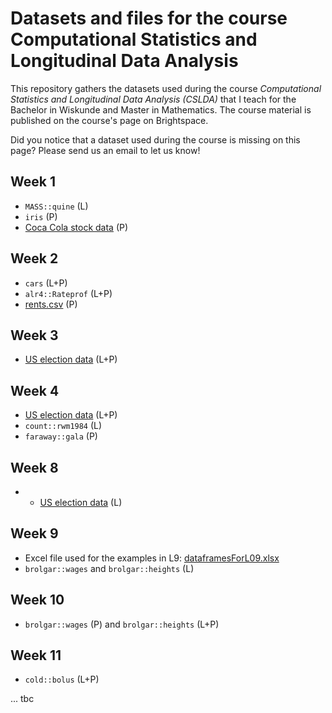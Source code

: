 # Datasets and files for the course Computational Statistics and Longitudinal Data Analysis

This repository gathers the datasets used during the course *Computational Statistics and Longitudinal Data Analysis (CSLDA)* that I teach for the Bachelor in Wiskunde and Master in Mathematics. The course material is published on the course's page on Brightspace.

Did you notice that a dataset used during the course is missing on this page? Please send us an email to let us know!

## Week 1
* `MASS::quine` (L)
* `iris` (P)
* [Coca Cola stock data](https://github.com/kalilurrahman/coca-colastockdata) (P)

## Week 2
* `cars` (L+P)
* `alr4::Rateprof` (L+P)
* [rents.csv](https://raw.githubusercontent.com/mirkosignorelli/Teaching/main/MathStat2/rents.csv) (P)

## Week 3
* [US election data](https://raw.githubusercontent.com/avehtari/ROS-Examples/535210007acc89087323ff71019c16f1771b3c5e/NES/data/nes.txt) (L+P)

## Week 4
* [US election data](https://raw.githubusercontent.com/avehtari/ROS-Examples/535210007acc89087323ff71019c16f1771b3c5e/NES/data/nes.txt) (L+P)
* `count::rwm1984` (L)
* `faraway::gala` (P)

## Week 8

* * [US election data](https://raw.githubusercontent.com/avehtari/ROS-Examples/535210007acc89087323ff71019c16f1771b3c5e/NES/data/nes.txt) (L)


## Week 9

* Excel file used for the examples in L9: [dataframesForL09.xlsx](https://github.com/mirkosignorelli/Teaching/raw/refs/heads/main/CSLDA/dataframesForL09.xlsx)
* `brolgar::wages` and `brolgar::heights` (L)

## Week 10

* `brolgar::wages` (P) and `brolgar::heights` (L+P)

## Week 11

* `cold::bolus` (L+P)




... tbc
